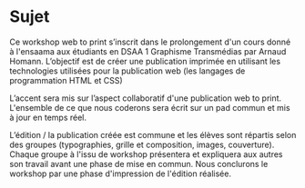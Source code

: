 # Sujet 

Ce workshop web to print s’inscrit dans le prolongement d'un cours donné à l'ensaama aux étudiants en DSAA 1 Graphisme Transmédias par Arnaud Homann. 
L’objectif est de créer une publication imprimée en utilisant les technologies utilisées pour la publication web (les langages de programmation HTML et CSS)

L’accent sera mis sur l’aspect collaboratif d'une publication web to print. L'ensemble de ce que nous coderons sera écrit sur un pad commun et mis à jour en temps réel.   

L’édition / la publication créée est commune et les élèves sont répartis selon des groupes (typographies, grille et composition, images, couverture). Chaque groupe à l'issu de workshop présentera et expliquera aux autres son travail avant une phase de mise en commun. Nous conclurons le workshop par une phase d'impression de l'édition réalisée. 
